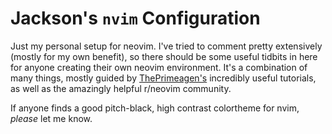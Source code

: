# Jackson's `nvim` Configuration

Just my personal setup for neovim. I've tried to comment pretty extensively (mostly for my own benefit), so there should be some useful tidbits in here for anyone creating their own neovim environment. It's a combination of many things, mostly guided by [ThePrimeagen's](https://github.com/ThePrimeagen) incredibly useful tutorials, as well as the amazingly helpful r/neovim community.

If anyone finds a good pitch-black, high contrast colortheme for nvim, *please* let me know.
